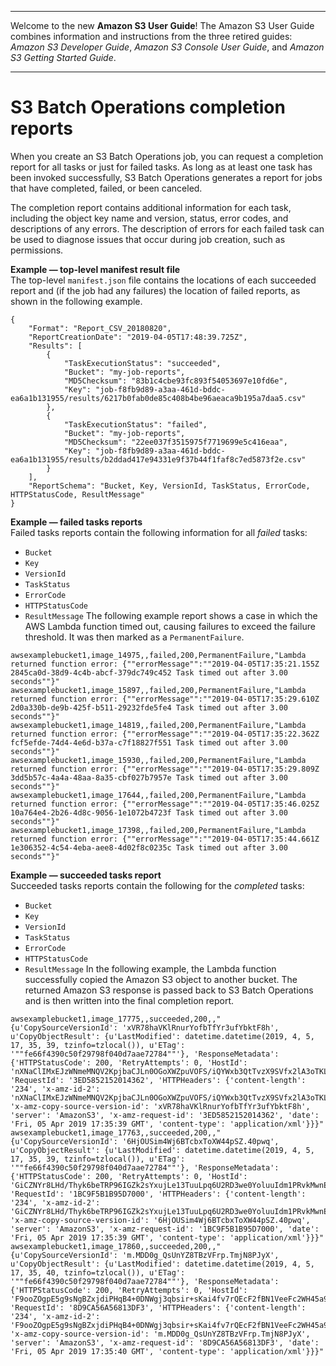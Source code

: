 --------

Welcome to the new **Amazon S3 User Guide**\! The Amazon S3 User Guide combines information and instructions from the three retired guides: *Amazon S3 Developer Guide*, *Amazon S3 Console User Guide*, and *Amazon S3 Getting Started Guide*\.

--------

# S3 Batch Operations completion reports<a name="batch-ops-examples-reports"></a>

When you create an S3 Batch Operations job, you can request a completion report for all tasks or just for failed tasks\. As long as at least one task has been invoked successfully, S3 Batch Operations generates a report for jobs that have completed, failed, or been canceled\.

The completion report contains additional information for each task, including the object key name and version, status, error codes, and descriptions of any errors\. The description of errors for each failed task can be used to diagnose issues that occur during job creation, such as permissions\.

**Example — top\-level manifest result file**  
The top\-level `manifest.json` file contains the locations of each succeeded report and \(if the job had any failures\) the location of failed reports, as shown in the following example\.  

```
{
    "Format": "Report_CSV_20180820",
    "ReportCreationDate": "2019-04-05T17:48:39.725Z",
    "Results": [
        {
            "TaskExecutionStatus": "succeeded",
            "Bucket": "my-job-reports",
            "MD5Checksum": "83b1c4cbe93fc893f54053697e10fd6e",
            "Key": "job-f8fb9d89-a3aa-461d-bddc-ea6a1b131955/results/6217b0fab0de85c408b4be96aeaca9b195a7daa5.csv"
        },
        {
            "TaskExecutionStatus": "failed",
            "Bucket": "my-job-reports",
            "MD5Checksum": "22ee037f3515975f7719699e5c416eaa",
            "Key": "job-f8fb9d89-a3aa-461d-bddc-ea6a1b131955/results/b2ddad417e94331e9f37b44f1faf8c7ed5873f2e.csv"
        }
    ],
    "ReportSchema": "Bucket, Key, VersionId, TaskStatus, ErrorCode, HTTPStatusCode, ResultMessage"
}
```


**Example — failed tasks reports**  
Failed tasks reports contain the following information for all *failed* tasks:  
+ `Bucket`
+ `Key`
+ `VersionId`
+ `TaskStatus`
+ `ErrorCode`
+ `HTTPStatusCode`
+ `ResultMessage`
The following example report shows a case in which the AWS Lambda function timed out, causing failures to exceed the failure threshold\. It was then marked as a `PermanentFailure`\.  

```
awsexamplebucket1,image_14975,,failed,200,PermanentFailure,"Lambda returned function error: {""errorMessage"":""2019-04-05T17:35:21.155Z 2845ca0d-38d9-4c4b-abcf-379dc749c452 Task timed out after 3.00 seconds""}"
awsexamplebucket1,image_15897,,failed,200,PermanentFailure,"Lambda returned function error: {""errorMessage"":""2019-04-05T17:35:29.610Z 2d0a330b-de9b-425f-b511-29232fde5fe4 Task timed out after 3.00 seconds""}"
awsexamplebucket1,image_14819,,failed,200,PermanentFailure,"Lambda returned function error: {""errorMessage"":""2019-04-05T17:35:22.362Z fcf5efde-74d4-4e6d-b37a-c7f18827f551 Task timed out after 3.00 seconds""}"
awsexamplebucket1,image_15930,,failed,200,PermanentFailure,"Lambda returned function error: {""errorMessage"":""2019-04-05T17:35:29.809Z 3dd5b57c-4a4a-48aa-8a35-cbf027b7957e Task timed out after 3.00 seconds""}"
awsexamplebucket1,image_17644,,failed,200,PermanentFailure,"Lambda returned function error: {""errorMessage"":""2019-04-05T17:35:46.025Z 10a764e4-2b26-4d8c-9056-1e1072b4723f Task timed out after 3.00 seconds""}"
awsexamplebucket1,image_17398,,failed,200,PermanentFailure,"Lambda returned function error: {""errorMessage"":""2019-04-05T17:35:44.661Z 1e306352-4c54-4eba-aee8-4d02f8c0235c Task timed out after 3.00 seconds""}"
```


**Example — succeeded tasks report**  
Succeeded tasks reports contain the following for the *completed* tasks:  
+ `Bucket`
+ `Key`
+ `VersionId`
+ `TaskStatus`
+ `ErrorCode`
+ `HTTPStatusCode`
+ `ResultMessage`
In the following example, the Lambda function successfully copied the Amazon S3 object to another bucket\. The returned Amazon S3 response is passed back to S3 Batch Operations and is then written into the final completion report\.  

```
awsexamplebucket1,image_17775,,succeeded,200,,"{u'CopySourceVersionId': 'xVR78haVKlRnurYofbTfYr3ufYbktF8h', u'CopyObjectResult': {u'LastModified': datetime.datetime(2019, 4, 5, 17, 35, 39, tzinfo=tzlocal()), u'ETag': '""fe66f4390c50f29798f040d7aae72784""'}, 'ResponseMetadata': {'HTTPStatusCode': 200, 'RetryAttempts': 0, 'HostId': 'nXNaClIMxEJzWNmeMNQV2KpjbaCJLn0OGoXWZpuVOFS/iQYWxb3QtTvzX9SVfx2lA3oTKLwImKw=', 'RequestId': '3ED5852152014362', 'HTTPHeaders': {'content-length': '234', 'x-amz-id-2': 'nXNaClIMxEJzWNmeMNQV2KpjbaCJLn0OGoXWZpuVOFS/iQYWxb3QtTvzX9SVfx2lA3oTKLwImKw=', 'x-amz-copy-source-version-id': 'xVR78haVKlRnurYofbTfYr3ufYbktF8h', 'server': 'AmazonS3', 'x-amz-request-id': '3ED5852152014362', 'date': 'Fri, 05 Apr 2019 17:35:39 GMT', 'content-type': 'application/xml'}}}"
awsexamplebucket1,image_17763,,succeeded,200,,"{u'CopySourceVersionId': '6HjOUSim4Wj6BTcbxToXW44pSZ.40pwq', u'CopyObjectResult': {u'LastModified': datetime.datetime(2019, 4, 5, 17, 35, 39, tzinfo=tzlocal()), u'ETag': '""fe66f4390c50f29798f040d7aae72784""'}, 'ResponseMetadata': {'HTTPStatusCode': 200, 'RetryAttempts': 0, 'HostId': 'GiCZNYr8LHd/Thyk6beTRP96IGZk2sYxujLe13TuuLpq6U2RD3we0YoluuIdm1PRvkMwnEW1aFc=', 'RequestId': '1BC9F5B1B95D7000', 'HTTPHeaders': {'content-length': '234', 'x-amz-id-2': 'GiCZNYr8LHd/Thyk6beTRP96IGZk2sYxujLe13TuuLpq6U2RD3we0YoluuIdm1PRvkMwnEW1aFc=', 'x-amz-copy-source-version-id': '6HjOUSim4Wj6BTcbxToXW44pSZ.40pwq', 'server': 'AmazonS3', 'x-amz-request-id': '1BC9F5B1B95D7000', 'date': 'Fri, 05 Apr 2019 17:35:39 GMT', 'content-type': 'application/xml'}}}"
awsexamplebucket1,image_17860,,succeeded,200,,"{u'CopySourceVersionId': 'm.MDD0g_QsUnYZ8TBzVFrp.TmjN8PJyX', u'CopyObjectResult': {u'LastModified': datetime.datetime(2019, 4, 5, 17, 35, 40, tzinfo=tzlocal()), u'ETag': '""fe66f4390c50f29798f040d7aae72784""'}, 'ResponseMetadata': {'HTTPStatusCode': 200, 'RetryAttempts': 0, 'HostId': 'F9ooZOgpE5g9sNgBZxjdiPHqB4+0DNWgj3qbsir+sKai4fv7rQEcF2fBN1VeeFc2WH45a9ygb2g=', 'RequestId': '8D9CA56A56813DF3', 'HTTPHeaders': {'content-length': '234', 'x-amz-id-2': 'F9ooZOgpE5g9sNgBZxjdiPHqB4+0DNWgj3qbsir+sKai4fv7rQEcF2fBN1VeeFc2WH45a9ygb2g=', 'x-amz-copy-source-version-id': 'm.MDD0g_QsUnYZ8TBzVFrp.TmjN8PJyX', 'server': 'AmazonS3', 'x-amz-request-id': '8D9CA56A56813DF3', 'date': 'Fri, 05 Apr 2019 17:35:40 GMT', 'content-type': 'application/xml'}}}"
```